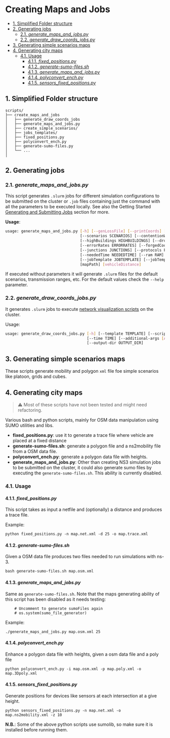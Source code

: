 <!-- omit in toc -->
# Creating Maps and Jobs
- [1. Simplified Folder structure](#1-simplified-folder-structure)
- [2. Generating jobs](#2-generating-jobs)
  - [2.1. *generate\_maps\_and\_jobs.py*](#21-generate_maps_and_jobspy)
  - [2.2. *generate\_draw\_coords\_jobs.py*](#22-generate_draw_coords_jobspy)
- [3. Generating simple scenarios maps](#3-generating-simple-scenarios-maps)
- [4. Generating city maps](#4-generating-city-maps)
  - [4.1. Usage](#41-usage)
    - [4.1.1. _fixed\_positions.py_](#411-fixed_positionspy)
    - [4.1.2. _generate-sumo-files.sh_](#412-generate-sumo-filessh)
    - [4.1.3. _generate\_maps\_and\_jobs.py_](#413-generate_maps_and_jobspy)
    - [4.1.4. _polyconvert\_ench.py_](#414-polyconvert_enchpy)
    - [4.1.5. _sensors\_fixed\_positions.py_](#415-sensors_fixed_positionspy)

<!--- cSpell:words sumolib, --->

## 1. Simplified Folder structure

```plaintext
scripts/
├── create_maps_and_jobs
│   ├── generate_draw_coords_jobs
│   ├── generate_maps_and_jobs.py
│   ├── create_simple_scenarios/
│   ├── jobs_templates/
│   ├── fixed_positions.py
│   ├── polyconvert_ench.py
│   ├── generate-sumo-files.py
│   └── ...
│
```

## 2. Generating jobs
### 2.1. *generate_maps_and_jobs.py*
This script generates `.slurm` jobs for different simulation configurations to be submitted on the cluster or `.job` files containing just the command with all the parameters to be executed locally. See also the Getting Started [Generating and Submitting Jobs](/docs/GETTING_STARTED.md#42-generating-and-submitting-jobs) section for more.

**Usage**:
<!--- cSpell:disable --->
```bash
usage: generate_maps_and_jobs.py [-h] [--genLossFile] [--printCoords] [--only-command] [--jobArray JOBARRAY]
                                 [--scenarios SCENARIOS] [--contentionWindows CONTENTIONWINDOWS]
                                 [--highBuildings HIGHBUILDINGS] [--drones DRONES] [--buildings BUILDINGS]
                                 [--errorRates ERRORRATES] [--forgedCoordRates FORGEDCOORDRATES]
                                 [--junctions JUNCTIONS] [--protocols PROTOCOLS] [--txRanges TXRANGES]
                                 [--neededTime NEEDEDTIME] [--ram RAM] [--jobsPath JOBSPATH]
                                 [--jobTemplate JOBTEMPLATE] [--jobTemplateOnlyCommand JOBTEMPLATEONLYCOMMAND]
                                 [mapPath] [vehicleDistance]

```
<!--- cSpell:enable --->
If executed without parameters it will generate `.slurm` files for the default scenarios, transmission ranges, etc. For the default values check the `--help` parameter.

### 2.2. *generate_draw_coords_jobs.py*
It generates `.slurm` jobs to execute [network visualization scripts](/docs/SIMULATIONS_OUTPUTS.md#2-network-visualization-tool) on the cluster. 

Usage:

```bash
usage: generate_draw_coords_jobs.py [-h] [--template TEMPLATE] [--scripts SCRIPTS] [--scenarios SCENARIOS]
                                    [--time TIME] [--additional-args [ADDITIONAL_ARGS]]
                                    [--output-dir OUTPUT_DIR]
```

## 3. Generating simple scenarios maps
These scripts generate mobility and polygon `xml` file foe simple scenarios like platoon, grids and cubes. 

## 4. Generating city maps 
> ⚠️  Most of these scripts have not been tested and might need refactoring.

Various bash and python scripts, mainly for OSM data manipulation using SUMO utilities and libs. 

* __fixed_positions.py__: use it to generate a trace file where vehicle are placed at a fixed distance
* __generate-sumo-files.sh__: generate a polygon file and a ns2mobility file from a OSM data file.
* __polyconvert_ench.py__: generate a polygon data file with heights.
* __generate_maps_and_jobs.py__: Other than creating NS3 simulation jobs to be submitted on the cluster, it could also generate sumo files by executing the `generate-sumo-files.sh`. This ability is currently disabled.

### 4.1. Usage
#### 4.1.1. _fixed_positions.py_
This script takes as input a netfile and (optionally) a distance and produces a trace file.

Example:

```
python fixed_positions.py -n map.net.xml -d 25 -o map.trace.xml
```

#### 4.1.2. _generate-sumo-files.sh_
Given a OSM data file produces two files needed to run simulations with ns-3.

```
bash generate-sumo-files.sh map.osm.xml
```
####  4.1.3. _generate_maps_and_jobs.py_
Same as `generate-sumo-files.sh`. Note that the maps generating ability of this script has been disabled as it needs testing:

```
    # Uncomment to generate sumoFiles again
    # os.system(sumo_file_generator)
```

Example:

```
./generate_maps_and_jobs.py map.osm.xml 25
```

#### 4.1.4. _polyconvert_ench.py_
Enhance a polygon data file with heights, given a osm data file and a poly file

```
python polyconvert_ench.py -i map.osm.xml -p map.poly.xml -o map.3Dpoly.xml
```

#### 4.1.5. _sensors_fixed_positions.py_
Generate positions for devices like sensors at each intersection at a give height.

```
python sensors_fixed_positions.py -n map.net.xml -o map.ns2mobility.xml -z 10
```

__N.B.__:
Some of the above python scripts use sumolib, so make sure it is installed before running them.


